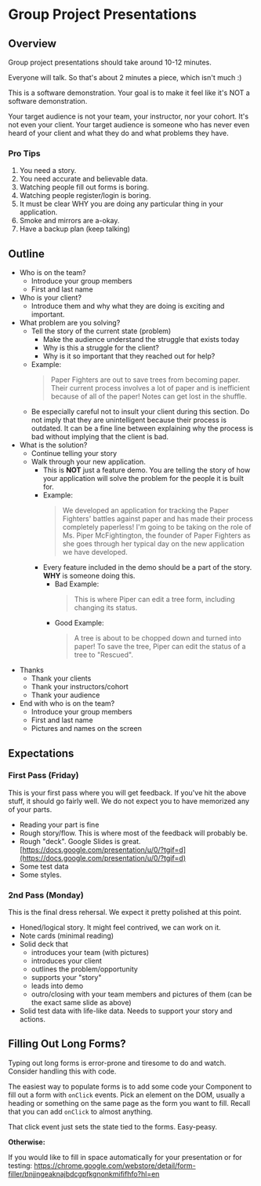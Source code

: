 # Group Project Presentations


## Overview

Group project presentations should take around 10-12 minutes. 

Everyone will talk. So that's about 2 minutes a piece, which isn't much :)

This is a software demonstration. Your goal is to make it feel like it's NOT a software demonstration.

Your target audience is not your team, your instructor, nor your cohort. It's not even your client. Your target audience is someone who has never even heard of your client and what they do and what problems they have.


### Pro Tips

1. You need a story. 
2. You need accurate and believable data. 
3. Watching people fill out forms is boring.
4. Watching people register/login is boring.
4. It must be clear WHY you are doing any particular thing in your application.
5. Smoke and mirrors are a-okay.
6. Have a backup plan (keep talking)


## Outline

- Who is on the team?
    - Introduce your group members
    - First and last name
- Who is your client?
    - Introduce them and why what they are doing is exciting and important.
- What problem are you solving?
    - Tell the story of the current state (problem)
        - Make the audience understand the struggle that exists today
        - Why is this a struggle for the client?
        - Why is it so important that they reached out for help?
    - Example:
        > Paper Fighters are out to save trees from becoming paper. Their current process involves a lot of paper and is inefficient because of all of the paper! Notes can get lost in the shuffle.
    - Be especially careful not to insult your client during this section. Do not imply that they are unintelligent because their process is outdated. It can be a fine line between explaining why the process is bad without implying that the client is bad.
- What is the solution?
    - Continue telling your story
    - Walk through your new application.
        - This is **NOT** just a feature demo. You are telling the story of how your application will solve the problem for the people it is built for.
        - Example:
            > We developed an application for tracking the Paper Fighters' battles against paper and has made their process completely paperless! I'm going to be taking on the role of Ms. Piper McFightington, the founder of Paper Fighters as she goes through her typical day on the new application we have developed.
        - Every feature included in the demo should be a part of the story. **WHY** is someone doing this.
            - Bad Example:
                > This is where Piper can edit a tree form, including changing its status.
            - Good Example:
                > A tree is about to be chopped down and turned into paper! To save the tree, Piper can edit the status of a tree to "Rescued". 
- Thanks
    - Thank your clients
    - Thank your instructors/cohort
    - Thank your audience
- End with who is on the team?
    - Introduce your group members
    - First and last name
    - Pictures and names on the screen


## Expectations

### First Pass (Friday)

This is your first pass where you will get feedback. If you've hit the above stuff, it should go fairly well. We do not expect you to have memorized any of your parts.

- Reading your part is fine
- Rough story/flow. This is where most of the feedback will probably be.
- Rough "deck". Google Slides is great. [https://docs.google.com/presentation/u/0/?tgif=d](https://docs.google.com/presentation/u/0/?tgif=d)
- Some test data
- Some styles.


### 2nd Pass (Monday)

This is the final dress rehersal. We expect it pretty polished at this point.

- Honed/logical story. It might feel contrived, we can work on it.
- Note cards (minimal reading)
- Solid deck that 
    - introduces your team (with pictures)
    - introduces your client
    - outlines the problem/opportunity
    - supports your "story"
    - leads into demo
    - outro/closing with your team members and pictures of them (can be the exact same slide as above)
- Solid test data with life-like data. Needs to support your story and actions.
    

## Filling Out Long Forms?

Typing out long forms is error-prone and tiresome to do and watch. Consider handling this with code.

The easiest way to populate forms is to add some code your Component to fill out a form with `onClick` events. Pick an element on the DOM, usually a heading or something on the same page as the form you want to fill. Recall that you can add `onClick` to almost anything.

That click event just sets the state tied to the forms. Easy-peasy.

**Otherwise:**

If you would like to fill in space automatically for your presentation or for testing: 
https://chrome.google.com/webstore/detail/form-filler/bnjjngeaknajbdcgpfkgnonkmififhfo?hl=en